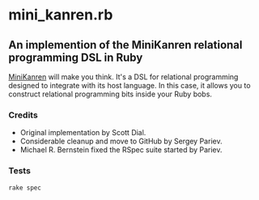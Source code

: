 # mini_kanren.rb

## An implemention of the MiniKanren relational programming DSL in Ruby

<a href="http://minikanren.org/">MiniKanren</a> will make you think. It's a DSL for relational programming designed to integrate with its host language. In this case, it allows you to construct relational programming bits inside your Ruby bobs.

### Credits

* Original implementation by Scott Dial.
* Considerable cleanup and move to GitHub by Sergey Pariev.
* Michael R. Bernstein fixed the RSpec suite started by Pariev.

### Tests

`rake spec`
